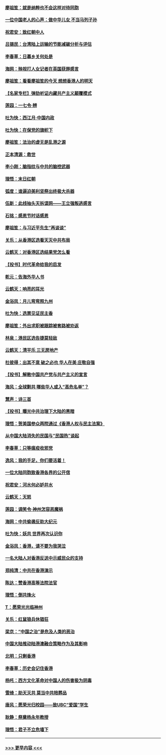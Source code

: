 #### [廖祖笙：就是纳粹也不会这样对待同胞](../pages/nsc993/n11697658.md?t=12041344) 
#### [一位中国老人的心声：做中华儿女 不当马列子孙](../pages/nsc993/n11697525.md?t=12041344) 
#### [祝君安：致红朝中人](../pages/nsc993/n11697518.md?t=12041344) 
#### [吕锡民：台湾陆上运输的节能减碳分析与评估](../pages/nsc993/n11694983.md?t=12041344) 
#### [李春草：日暮乡关何处是](../pages/nsc993/n11694805.md?t=12041344) 
#### [海网：殃视打人女记者在英国获罪感言](../pages/nsc993/n11693832.md?t=12041344) 
#### [廖祖笙：看看廖祖笙的今天 想想香港人的明天](../pages/nsc993/n11693707.md?t=12041344) 
#### [【名家专栏】弹劾听证内藏共产主义颠覆模式](../pages/nsc993/n11693563.md?t=12041344) 
#### [莲园：一七令‧辨](../pages/nsc993/n11692558.md?t=12041344) 
#### [吐为快：西江月·中国内政](../pages/nsc993/n11692071.md?t=12041344) 
#### [吐为快：在保党的旗帜下](../pages/nsc993/n11691188.md?t=12041344) 
#### [廖祖笙：法治的虚无是乱港之源](../pages/nsc993/n11690605.md?t=12041344) 
#### [正本清源：救世](../pages/nsc993/n11689134.md?t=12041344) 
#### [李小刚：脑指纹与中共的脑控武器](../pages/nsc993/n11688900.md?t=12041344) 
#### [理悟：末日红朝](../pages/nsc993/n11688829.md?t=12041344) 
#### [弧度：谁逼迫美利坚祭出终极大杀器](../pages/nsc993/n11688735.md?t=12041344) 
#### [伍新：此线抽头天拆谍网——王立强叛逃感言](../pages/nsc993/n11687981.md?t=12041344) 
#### [石铭：感恩节时话感恩](../pages/nsc993/n11687568.md?t=12041344) 
#### [廖祖笙：与习近平先生“再谈谈”](../pages/nsc993/n11687005.md?t=12041344) 
#### [关乐：从香港区选看天灭中共布局](../pages/nsc993/n11686647.md?t=12041344) 
#### [云鹤天：对香港区选结果党怎么看](../pages/nsc993/n11686216.md?t=12041344) 
#### [【投书】时代革命给我的启发](../pages/nsc993/n11684287.md?t=12041344) 
#### [乾元：告海外华人书](../pages/nsc993/n11684044.md?t=12041344) 
#### [云鹤天：响亮的耳光](../pages/nsc993/n11684254.md?t=12041344) 
#### [金浴凤：月儿弯弯照九州](../pages/nsc993/n11684231.md?t=12041344) 
#### [吐为快：选票见证民主香](../pages/nsc993/n11684206.md?t=12041344) 
#### [廖祖笙：外出求职被跟踪被套路被劝返](../pages/nsc993/n11683874.md?t=12041344) 
#### [林泉：港民区选告捷莫轻敌](../pages/nsc993/n11683930.md?t=12041344) 
#### [云鹤天：清平乐 三无房地产](../pages/nsc993/n11681521.md?t=12041344) 
#### [杜彼得：出其不意 破之必也 华人在美 庄敬自强](../pages/nsc993/n11679554.md?t=12041344) 
#### [【投书】解散中国共产党与共产主义的宣言](../pages/nsc993/n11679177.md?t=12041344) 
#### [海风：全球剿共 哪些华人或入“高危名单”？](../pages/nsc993/n11678617.md?t=12041344) 
#### [慧声：诗三首](../pages/nsc993/n11678848.md?t=12041344) 
#### [【投书】曝光中共治理下大陆的黑暗](../pages/nsc993/n11678674.md?t=12041344) 
#### [理悟：贺美国参众两院通过《香港人权与民主法案》](../pages/nsc993/n11678104.md?t=12041344) 
#### [从中国大陆消失的民国与“民国热”谈起](../pages/nsc993/n11678075.md?t=12041344) 
#### [李春草：只等瘟疫收邪党](../pages/nsc993/n11677308.md?t=12041344) 
#### [逸风：我的手足，你们要活着！](../pages/nsc993/n11676352.md?t=12041344) 
#### [一位大陆同胞致香港各界的公开信](../pages/nsc993/n11675761.md?t=12041344) 
#### [祝君安：河水何必妒井水](../pages/nsc993/n11675746.md?t=12041344) 
#### [云鹤天：天怒](../pages/nsc993/n11675718.md?t=12041344) 
#### [莲园：调笑令‧神州怎容恶魔祸](../pages/nsc993/n11675648.md?t=12041344) 
#### [海网：中共偷袭反助大纪元](../pages/nsc993/n11673515.md?t=12041344) 
#### [吐为快：妖共 世界再次认识你](../pages/nsc993/n11673506.md?t=12041344) 
#### [金浴凤：香港，请不要为我哭泣](../pages/nsc993/n11673248.md?t=12041344) 
#### [一名大陆人对香港反送中示威民众的支持](../pages/nsc993/n11672615.md?t=12041344) 
#### [郑纯清：中共在香港演示](../pages/nsc993/n11670539.md?t=12041344) 
#### [陈达：赞香港高等法院法官](../pages/nsc993/n11669542.md?t=12041344) 
#### [理悟：倒共烽火](../pages/nsc993/n11668844.md?t=12041344) 
#### [T：愿荣光光临神州](../pages/nsc993/n11668421.md?t=12041344) 
#### [关乐：红鼠狼兵休猖狂](../pages/nsc993/n11668378.md?t=12041344) 
#### [梁京：“中国之治”是危及人类的恶治](../pages/nsc993/n11668328.md?t=12041344) 
#### [中国大陆推动陆港澳融合策略作为及其影响](../pages/nsc993/n11668157.md?t=12041344) 
#### [北明：只剩香港](../pages/nsc993/n11668002.md?t=12041344) 
#### [李春草：历史会记住香港](../pages/nsc993/n11667927.md?t=12041344) 
#### [杨吒：西方文化革命对中国人的伤害极为阴毒](../pages/nsc993/n11664521.md?t=12041344) 
#### [雪绮：助天灭共 莫当中共陪葬品](../pages/nsc993/n11662650.md?t=12041344) 
#### [唐风：愿荣光归校园——致UBC“爱国”学生](../pages/nsc993/n11662194.md?t=12041344) 
#### [耿静：祭奠杨永年教授](../pages/nsc993/n11662514.md?t=12041344) 
#### [理悟：君子不立危墙下](../pages/nsc993/n11662172.md?t=12041344) 

----
#### [ >>> 更早内容 <<< ](../indexes/nsc993-earlier.md)
